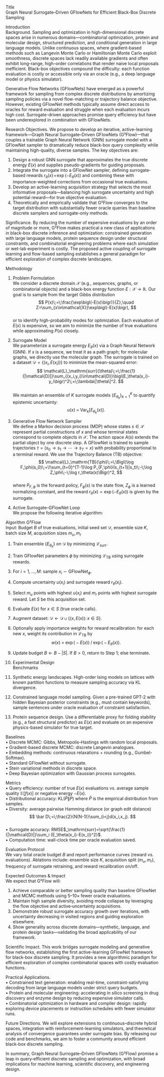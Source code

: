 Title  
Graph Neural Surrogate–Driven GFlowNets for Efficient Black-Box Discrete Sampling

Introduction  
Background. Sampling and optimization in high-dimensional discrete spaces arise in numerous domains—combinatorial optimization, protein and molecular design, structured prediction, and conditional generation in large language models. Unlike continuous spaces, where gradient-based methods such as Langevin Monte Carlo or Hamiltonian Monte Carlo exploit smoothness, discrete spaces lack readily available gradients and often exhibit long-range, high-order correlations that render naive local proposals inefficient. Black-box objectives compound the difficulty: each function evaluation is costly or accessible only via an oracle (e.g., a deep language model or physics simulator).

Generative Flow Networks (GFlowNets) have emerged as a powerful framework for sampling from complex discrete distributions by amortizing sampling policies via a novel flow-matching or trajectory balance objective. However, existing GFlowNet methods typically assume direct access to oracles for reward evaluation and struggle when each evaluation incurs high cost. Surrogate-driven approaches promise query efficiency but have been underexplored in combination with GFlowNets.

Research Objectives. We propose to develop an iterative, active-learning framework—Graph Neural Surrogate–Driven GFlowNets (G²Flow)—that couples a trainable Graph Neural Network (GNN) surrogate model with a GFlowNet sampler to dramatically reduce black-box query complexity while maintaining high-quality, diverse samples. The key objectives are:  
1. Design a robust GNN surrogate that approximates the true discrete energy $E(x)$ and supplies pseudo-gradients for guiding proposals.  
2. Integrate the surrogate into a GFlowNet sampler, defining surrogate-based rewards $r_\theta(x)\!=\!\exp(-E_\theta(x))$ and combining these with importance-weighted corrections from occasional true evaluations.  
3. Develop an active-learning acquisition strategy that selects the most informative proposals—balancing high surrogate uncertainty and high potential reward—for true objective evaluation.  
4. Theoretically and empirically validate that G²Flow converges to the target distribution with substantially fewer oracle queries than baseline discrete samplers and surrogate-only methods.

Significance. By reducing the number of expensive evaluations by an order of magnitude or more, G²Flow makes practical a new class of applications in black-box discrete inference and optimization: constrained generation with large language models, protein sequence design under structural constraints, and combinatorial engineering problems where each simulation or wet-lab experiment is costly. The proposed active coupling of surrogate learning and flow-based sampling establishes a general paradigm for efficient exploration of complex discrete landscapes.

Methodology  
1. Problem Formulation  
We consider a discrete domain $\mathcal{X}$ (e.g., sequences, graphs, or combinatorial objects) and a black-box energy function $E:\mathcal{X}\to\mathbb{R}$. Our goal is to sample from the target Gibbs distribution  
$$
P(x)\;=\;\frac{\exp\bigl(-E(x)\bigr)}{Z},\quad Z=\sum_{x\in\mathcal{X}}\exp\bigl(-E(x)\bigr),
$$  
or to identify high-probability modes for optimization. Each evaluation of $E(x)$ is expensive, so we aim to minimize the number of true evaluations while approximating $P(x)$ closely.

2. Surrogate Model  
We parameterize a surrogate energy $E_\theta(x)$ via a Graph Neural Network (GNN). If $x$ is a sequence, we treat it as a path graph; for molecular graphs, we directly use the molecular graph. The surrogate is trained on a dataset $\mathcal{D}=\{(x_i,E(x_i))\}$ to minimize the mean-squared error:  
$$
\mathcal{L}_\mathrm{surr}(\theta)\;=\;\frac{1}{|\mathcal{D}|}\sum_{(x_i,y_i)\in\mathcal{D}}\bigl(E_\theta(x_i)-y_i\bigr)^2\;+\;\lambda\|\theta\|^2.
$$  
We maintain an ensemble of $K$ surrogate models $\{E_{\theta_k}\}_{k=1}^K$ to quantify epistemic uncertainty:  
$$
u(x)\;=\;\mathrm{Var}_{k}\bigl[E_{\theta_k}(x)\bigr].
$$

3. Generative Flow Network Sampler  
We define a Markov decision process (MDP) whose states $s\in\mathcal{S}$ represent partial constructions of $x$ and whose terminal states correspond to complete objects in $\mathcal{X}$. The action space $A(s)$ extends the partial object by one discrete step. A GFlowNet is trained to sample trajectories $\tau=(s_0\to s_1\to\cdots\to s_T=x)$ with probability proportional to a terminal reward. We use the Trajectory Balance (TB) objective:  
$$
\mathcal{L}_\mathrm{TB}(\phi)\;=\;\Bigl(\log F_\phi(s_0)\;+\!\sum_{t=0}^{T-1}\log P_{F,\phi}(s_{t+1}|s_t)\;-\;\log Z_\phi\;-\;\log r_\theta(x)\Bigr)^2,
$$  
where $P_{F,\phi}$ is the forward policy, $F_\phi(s)$ is the state flow, $Z_\phi$ is a learned normalizing constant, and the reward $r_\theta(x)=\exp(-E_\theta(x))$ is given by the surrogate.

4. Active Surrogate–GFlowNet Loop  
We propose the following iterative algorithm:

Algorithm G²Flow  
Input: Budget $B$ of true evaluations, initial seed set $\mathcal{D}$, ensemble size $K$, batch size $M$, acquisition sizes $m_u,m_r$  
1. Train ensemble $\{E_{\theta_k}\}$ on $\mathcal{D}$ by minimizing $\mathcal{L}_\mathrm{surr}$.  
2. Train GFlowNet parameters $\phi$ by minimizing $\mathcal{L}_\mathrm{TB}$ using surrogate rewards.  
3. For $i=1,\dots,M$: sample $x_i\sim\mathrm{GFlowNet}_\phi$.  
4. Compute uncertainty $u(x_i)$ and surrogate reward $r_\theta(x_i)$.  
5. Select $m_u$ points with highest $u(x_i)$ and $m_r$ points with highest surrogate reward. Let $S$ be this acquisition set.  
6. Evaluate $E(x)$ for $x\in S$ (true oracle calls).  
7. Augment dataset: $\mathcal{D}\leftarrow \mathcal{D}\cup\{(x,E(x)):\,x\in S\}$.  
8. Optionally apply importance weights for reward recalibration: for each new $x$, weight its contribution in $\mathcal{L}_\mathrm{TB}$ by  
$$
w(x)\;=\;\exp\bigl(-E(x)\bigr)\;\big/\;\exp\bigl(-E_\theta(x)\bigr).
$$  
9. Update budget $B\leftarrow B-|S|$. If $B>0$, return to Step 1; else terminate.

5. Experimental Design  
Benchmarks  
1. Synthetic energy landscapes. High-order Ising models on lattices with known partition functions to measure sampling accuracy via KL divergence.  
2. Constrained language model sampling. Given a pre-trained GPT-2 with hidden Bayesian posterior constraints (e.g., must contain keywords), sample sentences under oracle evaluation of constraint satisfaction.  
3. Protein sequence design. Use a differentiable proxy for folding stability (e.g., a fast structural predictor) as $E(x)$ and evaluate on an expensive physics-based simulator for true target.  

Baselines  
• Discrete MCMC: Gibbs, Metropolis–Hastings with random local proposals.  
• Gradient-based discrete MCMC: discrete Langevin analogues.  
• Embedding methods: continuous relaxations + rounding (e.g., Gumbel-Softmax).  
• Standard GFlowNet without surrogate.  
• Stein variational methods in discrete space.  
• Deep Bayesian optimization with Gaussian process surrogates.  

Metrics  
• Query efficiency: number of true $E(x)$ evaluations vs. average sample quality $\mathbb{E}[f(x)]$ or negative energy $-E(x)$.  
• Distributional accuracy: KL$(\widehat P\|P)$ where $\widehat P$ is the empirical distribution from samples.  
• Diversity: average pairwise Hamming distance (or graph edit distance)  
$$
\bar D\;=\;\frac{2}{N(N-1)}\sum_{i<j}d(x_i,x_j).
$$  
• Surrogate accuracy: RMSE$_\mathrm{surr}=\sqrt{\frac{1}{|\mathcal{D}|}\sum_i (E_\theta(x_i)-E(x_i))^2}$.  
• Computation time: wall-clock time per oracle evaluation saved.  

Evaluation Protocol  
We vary total oracle budget $B$ and report performance curves (reward vs. evaluations). Ablations include: ensemble size $K$, acquisition split $(m_u,m_r)$, frequency of surrogate retraining, and reward recalibration on/off.

Expected Outcomes & Impact  
We expect that G²Flow will:  
1. Achieve comparable or better sampling quality than baseline GFlowNet and MCMC methods using 5–10× fewer oracle evaluations.  
2. Maintain high sample diversity, avoiding mode collapse by leveraging the flow objective and active‐uncertainty acquisitions.  
3. Demonstrate robust surrogate accuracy growth over iterations, with uncertainty decreasing in visited regions and guiding exploration elsewhere.  
4. Show generality across discrete domains—synthetic, language, and protein design tasks—validating the broad applicability of our framework.

Scientific Impact. This work bridges surrogate modeling and generative flow networks, establishing the first active-learning GFlowNet framework for black-box discrete sampling. It provides a new algorithmic paradigm for efficient exploration of complex combinatorial spaces with costly evaluation functions.

Practical Applications.  
• Constrained text generation: enabling real-time, constraint-satisfying decoding from large language models under strict query budgets.  
• Protein and molecular engineering: accelerating in silico screening in drug discovery and enzyme design by reducing expensive simulator calls.  
• Combinatorial optimization in hardware and compiler design: rapidly exploring device placements or instruction schedules with fewer simulator runs.

Future Directions. We will explore extensions to continuous–discrete hybrid spaces, integration with reinforcement-learning simulators, and theoretical analysis of convergence guarantees under surrogate bias. By releasing our code and benchmarks, we aim to foster a community around efficient black-box discrete sampling.

In summary, Graph Neural Surrogate–Driven GFlowNets (G²Flow) promise a leap in query‐efficient discrete sampling and optimization, with broad implications for machine learning, scientific discovery, and engineering design.